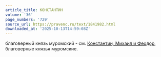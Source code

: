 ```yaml
---
article_title: КОНСТАНТИН
volume: '36'
page_numbers: '729'
source_url: https://pravenc.ru/text/1841982.html
downloaded_at: '2025-10-13T14:59:08Z'
---
```


благоверный князь муромский - см. [Константин, Михаил и Феодор](<https://pravenc.ru/text/Константин  Михаил и Феодор.html>), благоверные князья муромские.
